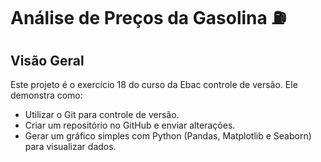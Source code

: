# Análise de Preços da Gasolina ⛽

## Visão Geral

Este projeto é o exercício 18 do curso da Ebac controle de versão. 
Ele demonstra como:

* Utilizar o Git para controle de versão.
* Criar um repositório no GitHub e enviar alterações.
* Gerar um gráfico simples com Python (Pandas, Matplotlib e Seaborn) para visualizar dados.